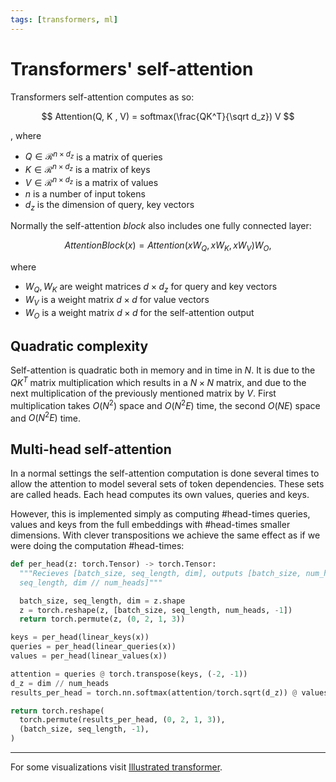 ```yaml
---
tags: [transformers, ml]
---
```

# Transformers' self-attention

Transformers self-attention computes as so:

$$
Attention(Q, K , V) = softmax(\frac{QK^T}{\sqrt d_z}) V
$$

, where

- $Q \in \mathcal{R}^{n\times d_z}$ is a matrix of queries
- $K \in \mathcal{R}^{n\times d_z}$ is a matrix of keys
- $V \in \mathcal{R}^{n\times d_z}$ is a matrix of values
- $n$ is a number of input tokens
- $d_z$ is the dimension of query, key vectors

Normally the self-attention *block* also includes one fully connected layer:

$$
AttentionBlock(x) = Attention(xW_Q, xW_K, xW_V) W_O,
$$

where

- $W_Q, W_K$ are weight matrices $d \times d_z$ for query and key vectors
- $W_V$ is a weight matrix $d \times d$ for value vectors
- $W_O$ is a weight matrix $d \times d$ for the self-attention output

## Quadratic complexity

Self-attention is quadratic both in memory and in time in $N$. It is due to the
$QK^T$ matrix multiplication which results in a $N\times N$ matrix, and due to
the next multiplication of the previously mentioned matrix by $V$. First
multiplication takes $O(N^2)$ space and $O(N^2E)$ time, the second $O(NE)$ space
and $O(N^2E)$ time.

## Multi-head self-attention

In a normal settings the self-attention computation is done several times to
allow the attention to model several sets of token dependencies. These sets are
called heads. Each head computes its own values, queries and keys.

However, this is implemented simply as computing #head-times queries, values and
keys from the full embeddings with #head-times smaller dimensions. With clever
transpositions we achieve the same effect as if we were doing the computation
#head-times:

```python
def per_head(z: torch.Tensor) -> torch.Tensor:
  """Recieves [batch_size, seq_length, dim], outputs [batch_size, num_heads,
  seq_length, dim // num_heads]"""

  batch_size, seq_length, dim = z.shape
  z = torch.reshape(z, [batch_size, seq_length, num_heads, -1])
  return torch.permute(z, (0, 2, 1, 3))

keys = per_head(linear_keys(x))
queries = per_head(linear_queries(x))
values = per_head(linear_values(x))

attention = queries @ torch.transpose(keys, (-2, -1))
d_z = dim // num_heads
results_per_head = torch.nn.softmax(attention/torch.sqrt(d_z)) @ values

return torch.reshape(
  torch.permute(results_per_head, (0, 2, 1, 3)),
  (batch_size, seq_length, -1),
)
```

---
For some visualizations visit [Illustrated
transformer](http://jalammar.github.io/illustrated-transformer/).
